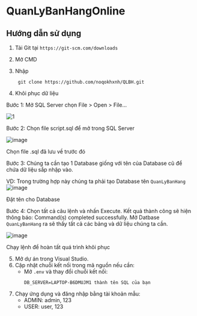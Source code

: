 # QuanLyBanHangOnline

## Hướng dẫn sử dụng

1. Tải Git tại `
    https://git-scm.com/downloads
   ` 

3. Mở CMD
4. Nhập
   ``` terminal
    git clone https://github.com/noqokhxnh/QLBH.git
   ```


6. Khôi phục dữ liệu


Bước 1: Mở SQL Server  chọn File > Open > File…

![1](https://github.com/user-attachments/assets/22205684-4d3b-4f21-b7ec-f21b8686743d)



Bước 2: Chọn file script.sql để mở trong SQL Server

![image](https://github.com/user-attachments/assets/db073bba-d5b5-4346-8dfa-e4efa4aa4279)

Chọn file .sql đã lưu về trước đó

Bước 3: Chúng ta cần tạo 1 Database giống với tên của Database cũ để chứa dữ liệu sắp nhập vào.

VD: Trong trường hợp này chúng ta phải tạo Database tên `QuanLyBanHang`
![image](https://github.com/user-attachments/assets/f7e808d1-3673-48af-b1fd-ef5ddf22f13f)



Đặt tên cho Database

Bước 4: Chọn tất cả câu lệnh và nhấn Execute. Kết quả thành công sẽ hiện thông báo: Command(s) completed successfully. Mở Datbase `QuanLyBanHang` ra sẽ thấy tất cả các bảng và dữ liệu chúng ta cần.

![image](https://github.com/user-attachments/assets/905291cf-03f1-4f03-a41a-bbc69eb70481)


Chạy lệnh để hoàn tất quá trình khôi phục

5. Mở dự án trong Visual Studio.
6. Cập nhật chuỗi kết nối trong mã nguồn nếu cần:
   - Mở `.env` và thay đổi chuỗi kết nối:
     ```env
     DB_SERVER=LAPTOP-B6DMUJM1 thành tên SQL của bạn
     ```
7. Chạy ứng dụng và đăng nhập bằng tài khoản mẫu:
   - ADMIN: admin, 123
   - USER: user, 123


	

